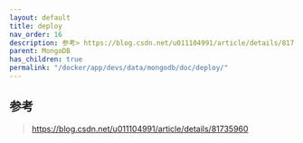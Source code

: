 ```yaml
---
layout: default
title: deploy
nav_order: 16
description: 参考> https://blog.csdn.net/u011104991/article/details/81735960
parent: MongoDB
has_children: true
permalink: "/docker/app/devs/data/mongodb/doc/deploy/"
---
```


## 参考
> https://blog.csdn.net/u011104991/article/details/81735960
